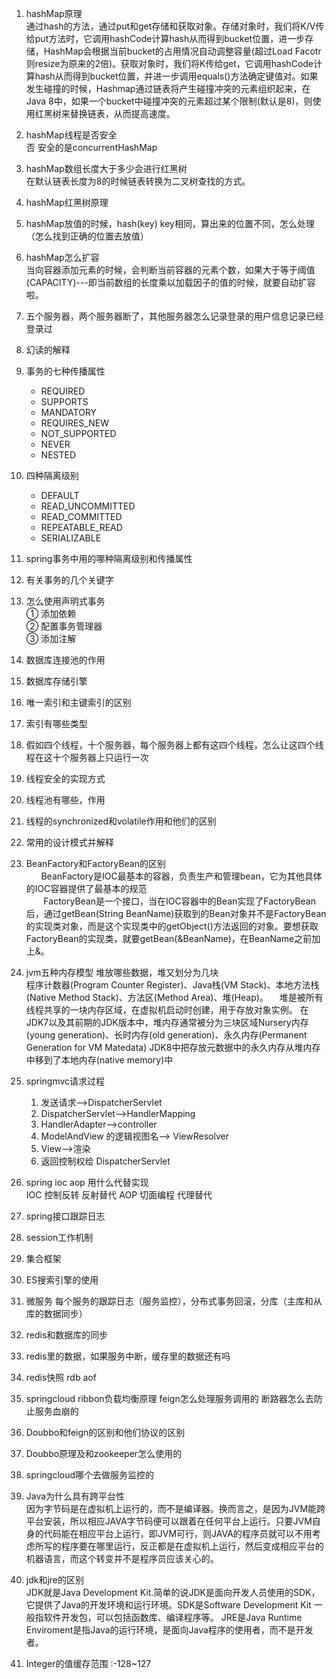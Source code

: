 1. hashMap原理  
    通过hash的方法，通过put和get存储和获取对象。存储对象时，我们将K/V传给put方法时，它调用hashCode计算hash从而得到bucket位置，进一步存储，HashMap会根据当前bucket的占用情况自动调整容量(超过Load Facotr则resize为原来的2倍)。获取对象时，我们将K传给get，它调用hashCode计算hash从而得到bucket位置，并进一步调用equals()方法确定键值对。如果发生碰撞的时候，Hashmap通过链表将产生碰撞冲突的元素组织起来，在Java 8中，如果一个bucket中碰撞冲突的元素超过某个限制(默认是8)，则使用红黑树来替换链表，从而提高速度。
2. hashMap线程是否安全  
    否 安全的是concurrentHashMap
 3. hashMap数组长度大于多少会进行红黑树  
    在默认链表长度为8的时候链表转换为二叉树查找的方式。
 4. hashMap红黑树原理   
 5. hashMap放值的时候，hash(key) key相同，算出来的位置不同，怎么处理（怎么找到正确的位置去放值）   
6. hashMap怎么扩容  
    当向容器添加元素的时候，会判断当前容器的元素个数，如果大于等于阈值(CAPACITY)---即当前数组的长度乘以加载因子的值的时候，就要自动扩容啦。
7. 五个服务器，两个服务器断了，其他服务器怎么记录登录的用户信息记录已经登录过  
8. 幻读的解释  
9. 事务的七种传播属性 
    * REQUIRED
    * SUPPORTS
    * MANDATORY
    * REQUIRES_NEW 
    * NOT_SUPPORTED
    * NEVER
    * NESTED
10. 四种隔离级别  
    * DEFAULT
    * READ_UNCOMMITTED
    * READ_COMMITTED
    * REPEATABLE_READ
    * SERIALIZABLE
11. spring事务中用的哪种隔离级别和传播属性  
12. 有关事务的几个关键字  
13. 怎么使用声明式事务  
    ① 添加依赖   
    ② 配置事务管理器   
    ③ 添加注解
14. 数据库连接池的作用  
15. 数据库存储引擎  
16. 唯一索引和主键索引的区别  
17. 索引有哪些类型  
18. 假如四个线程，十个服务器，每个服务器上都有这四个线程，怎么让这四个线程在这十个服务器上只运行一次  
19. 线程安全的实现方式   
20. 线程池有哪些，作用  
21. 线程的synchronized和volatile作用和他们的区别  
22. 常用的设计模式并解释  
23. BeanFactory和FactoryBean的区别  
    &nbsp;&nbsp;&nbsp;&nbsp;&nbsp;&nbsp;BeanFactory是IOC最基本的容器，负责生产和管理bean，它为其他具体的IOC容器提供了最基本的规范  
    &nbsp;&nbsp;&nbsp;&nbsp;&nbsp;&nbsp;&nbsp;FactoryBean是一个接口，当在IOC容器中的Bean实现了FactoryBean后，通过getBean(String BeanName)获取到的Bean对象并不是FactoryBean的实现类对象，而是这个实现类中的getObject()方法返回的对象。要想获取FactoryBean的实现类，就要getBean(&BeanName)，在BeanName之前加上&。 
24. jvm五种内存模型  堆放哪些数据，堆又划分为几块  
    程序计数器(Program Counter Register)、Java栈(VM Stack)、本地方法栈(Native Method Stack)、方法区(Method Area)、堆(Heap)。 
    　堆是被所有线程共享的一块内存区域，在虚拟机启动时创建，用于存放对象实例。
    在JDK7以及其前期的JDK版本中，堆内存通常被分为三块区域Nursery内存(young generation)、长时内存(old generation)、永久内存(Permanent Generation for VM Matedata)
    JDK8中把存放元数据中的永久内存从堆内存中移到了本地内存(native memory)中
25. springmvc请求过程 
    1. 发送请求——>DispatcherServlet
    2. DispatcherServlet——>HandlerMapping
    3. HandlerAdapter——>controller
    4. ModelAndView 的逻辑视图名——> ViewResolver
    5. View——>渲染
    6. 返回控制权给 DispatcherServlet
26. spring ioc aop 用什么代替实现    
    IOC 控制反转 反射替代
    AOP 切面编程 代理替代
27. spring接口跟踪日志  
28. session工作机制  
29. 集合框架  
30. ES搜索引擎的使用  
31. 微服务  每个服务的跟踪日志（服务监控），分布式事务回滚，分库（主库和从库的数据同步）  
32. redis和数据库的同步  
33. redis里的数据，如果服务中断，缓存里的数据还有吗  
34. redis快照 rdb aof  
35. springcloud  ribbon负载均衡原理  feign怎么处理服务调用的  断路器怎么去防止服务血崩的  
36. Doubbo和feign的区别和他们协议的区别  
37. Doubbo原理及和zookeeper怎么使用的  
38. springcloud哪个去做服务监控的  
39. Java为什么具有跨平台性  
    因为字节码是在虚拟机上运行的，而不是编译器。换而言之，是因为JVM能跨平台安装，所以相应JAVA字节码便可以跟着在任何平台上运行。只要JVM自身的代码能在相应平台上运行，即JVM可行，则JAVA的程序员就可以不用考虑所写的程序要在哪里运行，反正都是在虚拟机上运行，然后变成相应平台的机器语言，而这个转变并不是程序员应该关心的。
40. jdk和jre的区别  
    JDK就是Java Development Kit.简单的说JDK是面向开发人员使用的SDK，它提供了Java的开发环境和运行环境。SDK是Software Development Kit 一般指软件开发包，可以包括函数库、编译程序等。
    JRE是Java Runtime Enviroment是指Java的运行环境，是面向Java程序的使用者，而不是开发者。

41. Integer的值缓存范围 :-128~127 







